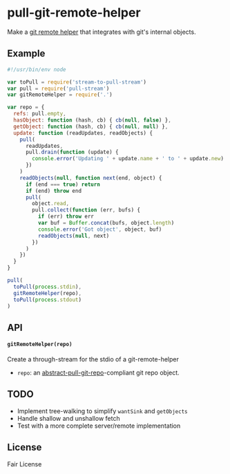 # pull-git-remote-helper

Make a [git remote helper](http://git-scm.com/docs/git-remote-helpers) that
integrates with git's internal objects.

## Example

```js
#!/usr/bin/env node

var toPull = require('stream-to-pull-stream')
var pull = require('pull-stream')
var gitRemoteHelper = require('.')

var repo = {
  refs: pull.empty,
  hasObject: function (hash, cb) { cb(null, false) },
  getObject: function (hash, cb) { cb(null, null) },
  update: function (readUpdates, readObjects) {
    pull(
      readUpdates,
      pull.drain(function (update) {
        console.error('Updating ' + update.name + ' to ' + update.new)
      })
    )
    readObjects(null, function next(end, object) {
      if (end === true) return
      if (end) throw end
      pull(
        object.read,
        pull.collect(function (err, bufs) {
          if (err) throw err
          var buf = Buffer.concat(bufs, object.length)
          console.error('Got object', object, buf)
          readObjects(null, next)
        })
      )
    })
  }
}

pull(
  toPull(process.stdin),
  gitRemoteHelper(repo),
  toPull(process.stdout)
)

```

## API

#### `gitRemoteHelper(repo)`

  Create a through-stream for the stdio of a git-remote-helper

- `repo`: an [abstract-pull-git-repo][]-compliant git repo object.

[abstract-pull-git-repo]: https://github.com/clehner/abstract-pull-git-repo

## TODO

- Implement tree-walking to simplify `wantSink` and `getObjects`
- Handle shallow and unshallow fetch
- Test with a more complete server/remote implementation

## License

Fair License
